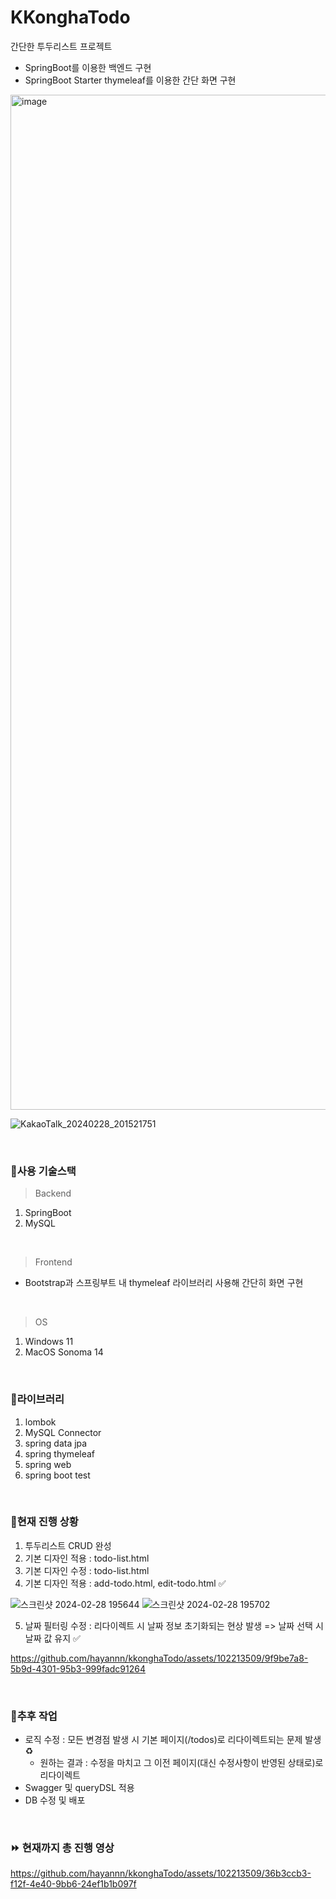 # KKonghaTodo
간단한 투두리스트 프로젝트
- SpringBoot를 이용한 백엔드 구현
- SpringBoot Starter thymeleaf를 이용한 간단 화면 구현
<img width="1624" alt="image" src="https://github.com/hayannn/kkonghaTodo/assets/102213509/051469ef-3469-4297-b36c-1a9497d4861a">

![KakaoTalk_20240228_201521751](https://github.com/hayannn/kkonghaTodo/assets/102213509/346caff1-9696-4970-989b-f356eed8d0d9)


<br>

### 📍사용 기술스택
> Backend <br>
1. SpringBoot
2. MySQL

<br>

>Frontend <br>
- Bootstrap과 스프링부트 내 thymeleaf 라이브러리 사용해 간단히 화면 구현

<br>

>OS <br>
1. Windows 11
2. MacOS Sonoma 14

<br>

### 📍라이브러리
1. lombok
2. MySQL Connector
3. spring data jpa
4. spring thymeleaf
5. spring web
6. spring boot test



<br>

### 📍현재 진행 상황
1. 투두리스트 CRUD 완성
2. 기본 디자인 적용 : todo-list.html
3. 기본 디자인 수정 : todo-list.html
4. 기본 디자인 적용 : add-todo.html, edit-todo.html ✅

![스크린샷 2024-02-28 195644](https://github.com/hayannn/kkonghaTodo/assets/102213509/fa0f6570-6f40-40fa-a22c-39cbc09156db)
![스크린샷 2024-02-28 195702](https://github.com/hayannn/kkonghaTodo/assets/102213509/f91ba9b1-4105-4aa8-86ba-009b7830eb1a)

5. 날짜 필터링 수정 : 리다이렉트 시 날짜 정보 초기화되는 현상 발생 => 날짜 선택 시 날짜 값 유지 ✅

https://github.com/hayannn/kkonghaTodo/assets/102213509/9f9be7a8-5b9d-4301-95b3-999fadc91264



<br>

### 📍추후 작업
- 로직 수정 : 모든 변경점 발생 시 기본 페이지(/todos)로 리다이렉트되는 문제 발생 ♻️
  - 원하는 결과 : 수정을 마치고 그 이전 페이지(대신 수정사항이 반영된 상태로)로 리다이렉트
- Swagger 및 queryDSL 적용
- DB 수정 및 배포



<br>

### ⏩ 현재까지 총 진행 영상

https://github.com/hayannn/kkonghaTodo/assets/102213509/36b3ccb3-f12f-4e40-9bb6-24ef1b1b097f


